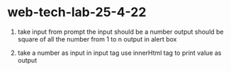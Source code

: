 # web-tech-lab-25-4-22

1. take input from prompt
  the input should be a number
  output should be square of all the number from 1 to n
  output in alert box
  
2. take a number as input in input tag
  use innerHtml tag to print value as output 
